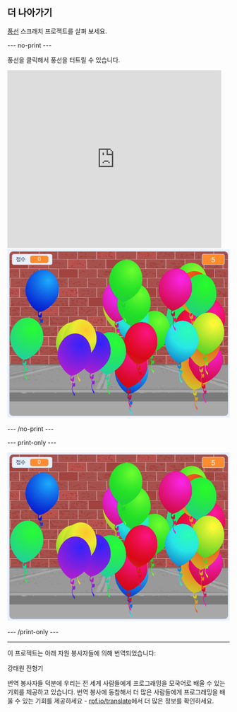 ## 더 나아가기

[풍선](https://projects.raspberrypi.org/en/projects/balloons) 스크래치 프로젝트를 살펴 보세요.

--- no-print ---

풍선을 클릭해서 풍선을 터트릴 수 있습니다.

<div class="scratch-preview">
  <iframe allowtransparency="true" width="485" height="402" src="https://scratch.mit.edu/projects/embed/299206746/?autostart=false" frameborder="0" scrolling="no"></iframe>
  <img src="images/balloons-final.png">
</div>

--- /no-print ---

--- print-only ---

![완료된 프로젝트](images/balloons-final.png)

--- /print-only ---

***

이 프로젝트는 아래 자원 봉사자들에 의해 번역되었습니다:

강태원
전형기

번역 봉사자들 덕분에 우리는 전 세계 사람들에게 프로그래밍을 모국어로 배울 수 있는 기회를 제공하고 있습니다. 번역 봉사에 동참해서 더 많은 사람들에게 프로그래밍을 배울 수 있는 기회를 제공하세요 - [rpf.io/translate](https://rpf.io/translate)에서 더 많은 정보를 확인하세요.
